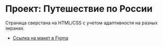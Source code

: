 # Проект: Путешествие по России

Страница сверстана на HTML/CSS c учетом адаптивности на разных экранах.

* [Ссылка на макет в Figma](https://www.figma.com/file/5S2WSbEFL6awjVWJ0NWL8Q/Sprint-3_-Russia-_-desktop-mobile?node-id=28503%3A0)
